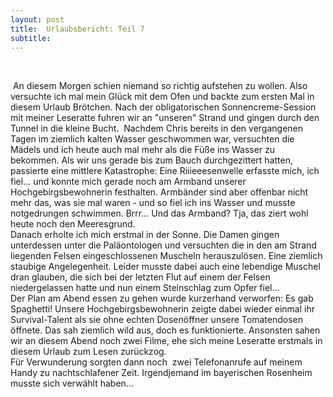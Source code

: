 ```yaml
---
layout: post
title:  Urlaubsbericht: Teil 7
subtitle:  
---
```


 

 An diesem Morgen schien niemand so richtig aufstehen zu wollen. Also versuchte ich mal mein Glück mit dem Ofen und backte zum ersten Mal in diesem Urlaub Brötchen. Nach der obligatorischen Sonnencreme-Session mit meiner Leseratte fuhren wir an "unseren" Strand und gingen durch den Tunnel in die kleine Bucht.  Nachdem Chris bereits in den vergangenen Tagen im ziemlich kalten Wasser geschwommen war, versuchten die Mädels und ich heute auch mal mehr als die Füße ins Wasser zu bekommen. Als wir uns gerade bis zum Bauch durchgezittert hatten, passierte eine mittlere Katastrophe: Eine Riiieeesenwelle erfasste mich, ich fiel... und konnte mich gerade noch am Armband unserer Hochgebirgsbewohnerin festhalten. Armbänder sind aber offenbar nicht mehr das, was sie mal waren - und so fiel ich ins Wasser und musste notgedrungen schwimmen. Brrr... Und das Armband? Tja, das ziert wohl heute noch den Meeresgrund.  
Danach erholte ich mich erstmal in der Sonne. Die Damen gingen unterdessen unter die Paläontologen und versuchten die in den am Strand liegenden Felsen eingeschlossenen Muscheln herauszulösen. Eine ziemlich staubige Angelegenheit. Leider musste dabei auch eine lebendige Muschel dran glauben, die sich bei der letzten Flut auf einem der Felsen niedergelassen hatte und nun einem Steinschlag zum Opfer fiel...  
Der Plan am Abend essen zu gehen wurde kurzerhand verworfen: Es gab Spaghetti! Unsere Hochgebirgsbewohnerin zeigte dabei wieder einmal ihr Survival-Talent als sie ohne echten Dosenöffner unsere Tomatendosen öffnete. Das sah ziemlich wild aus, doch es funktionierte. Ansonsten sahen wir an diesem Abend noch zwei Filme, ehe sich meine Leseratte erstmals in diesem Urlaub zum Lesen zurückzog.  
Für Verwunderung sorgten dann noch  zwei Telefonanrufe auf meinem Handy zu nachtschlafener Zeit. Irgendjemand im bayerischen Rosenheim musste sich verwählt haben...
